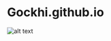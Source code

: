 # Gockhi.github.io
![alt text](https://github.com/Gockhi/Gockhi.github.io/blob/main/IMG_1328.png "Logo Title Text 1")
